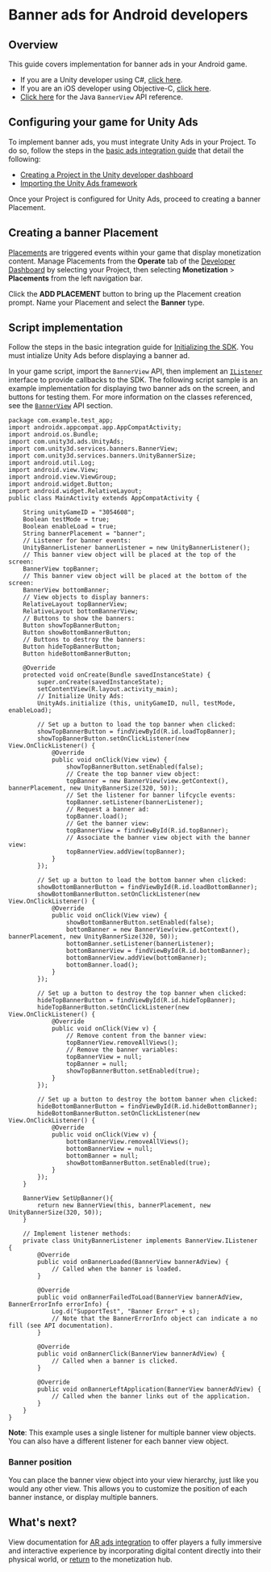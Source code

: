 # Banner ads for Android developers
## Overview
This guide covers implementation for banner ads in your Android game.

* If you are a Unity developer using C#, [click here](MonetizationBannerAdsUnity.md). 
* If you are an iOS developer using Objective-C, [click here](MonetizationBannerAdsIos.md). 
* [Click here](MonetizationResourcesApiAndroid.md#bannerview) for the Java `BannerView` API reference.

## Configuring your game for Unity Ads
To implement banner ads, you must integrate Unity Ads in your Project. To do so, follow the steps in the [basic ads integration guide](MonetizationBasicIntegrationAndroid.md) that detail the following:

* [Creating a Project in the Unity developer dashboard](MonetizationBasicIntegrationAndroid.md#creating-a-project-in-the-unity-developer-dashboard)
* [Importing the Unity Ads framework](MonetizationBasicIntegrationAndroid.md#importing-the-unity-ads-framework)

Once your Project is configured for Unity Ads, proceed to creating a banner Placement.

## Creating a banner Placement
[Placements](MonetizationPlacements.md) are triggered events within your game that display monetization content. Manage Placements from the **Operate** tab of the [Developer Dashboard](https://operate.dashboard.unity3d.com/) by selecting your Project, then selecting **Monetization** > **Placements** from the left navigation bar.

Click the **ADD PLACEMENT** button to bring up the Placement creation prompt. Name your Placement and select the **Banner** type.

## Script implementation
Follow the steps in the basic integration guide for [Initializing the SDK](MonetizationBasicIntegrationAndroid.md#initializing-the-sdk). You must intialize Unity Ads before displaying a banner ad.

In your game script, import the `BannerView` API, then implement an [`IListener`](MonetizationResourcesApiAndroid.md#ilistener) interface to provide callbacks to the SDK. The following script sample is an example implementation for displaying two banner ads on the screen, and buttons for testing them. For more information on the classes referenced, see the [`BannerView`](MonetizationResourcesApiAndroid.md#bannerview) API section.

```
package com.example.test_app;
import androidx.appcompat.app.AppCompatActivity;
import android.os.Bundle;
import com.unity3d.ads.UnityAds;
import com.unity3d.services.banners.BannerView;
import com.unity3d.services.banners.UnityBannerSize;
import android.util.Log;
import android.view.View;
import android.view.ViewGroup;
import android.widget.Button;
import android.widget.RelativeLayout;
public class MainActivity extends AppCompatActivity {

    String unityGameID = "3054608";
    Boolean testMode = true;
    Boolean enableLoad = true;
    String bannerPlacement = "banner";
    // Listener for banner events:
    UnityBannerListener bannerListener = new UnityBannerListener();
    // This banner view object will be placed at the top of the screen:
    BannerView topBanner;
    // This banner view object will be placed at the bottom of the screen:
    BannerView bottomBanner;
    // View objects to display banners:
    RelativeLayout topBannerView;
    RelativeLayout bottomBannerView;
    // Buttons to show the banners:
    Button showTopBannerButton;
    Button showBottomBannerButton;
    // Buttons to destroy the banners:
    Button hideTopBannerButton;
    Button hideBottomBannerButton;
    
    @Override
    protected void onCreate(Bundle savedInstanceState) {
        super.onCreate(savedInstanceState);
        setContentView(R.layout.activity_main);
        // Initialize Unity Ads:
        UnityAds.initialize (this, unityGameID, null, testMode, enableLoad);
        
        // Set up a button to load the top banner when clicked:
        showTopBannerButton = findViewById(R.id.loadTopBanner);
        showTopBannerButton.setOnClickListener(new View.OnClickListener() {
            @Override
            public void onClick(View view) {
                showTopBannerButton.setEnabled(false);
                // Create the top banner view object:
                topBanner = new BannerView(view.getContext(), bannerPlacement, new UnityBannerSize(320, 50));
                // Set the listener for banner lifcycle events:
                topBanner.setListener(bannerListener);
                // Request a banner ad:
                topBanner.load();
                // Get the banner view:
                topBannerView = findViewById(R.id.topBanner);
                // Associate the banner view object with the banner view:
                topBannerView.addView(topBanner);
            }
        });

        // Set up a button to load the bottom banner when clicked:
        showBottomBannerButton = findViewById(R.id.loadBottomBanner);
        showBottomBannerButton.setOnClickListener(new View.OnClickListener() {
            @Override
            public void onClick(View view) {
                showBottomBannerButton.setEnabled(false);
                bottomBanner = new BannerView(view.getContext(), bannerPlacement, new UnityBannerSize(320, 50));
                bottomBanner.setListener(bannerListener);
                bottomBannerView = findViewById(R.id.bottomBanner);
                bottomBannerView.addView(bottomBanner);
                bottomBanner.load();
            }
        });

        // Set up a button to destroy the top banner when clicked:
        hideTopBannerButton = findViewById(R.id.hideTopBanner);
        hideTopBannerButton.setOnClickListener(new View.OnClickListener() {
            @Override
            public void onClick(View v) {
                // Remove content from the banner view:
                topBannerView.removeAllViews();
                // Remove the banner variables:
                topBannerView = null;
                topBanner = null;
                showTopBannerButton.setEnabled(true);
            }
        });

        // Set up a button to destroy the bottom banner when clicked:
        hideBottomBannerButton = findViewById(R.id.hideBottomBanner);
        hideBottomBannerButton.setOnClickListener(new View.OnClickListener() {
            @Override
            public void onClick(View v) {
                bottomBannerView.removeAllViews();
                bottomBannerView = null;
                bottomBanner = null;
                showBottomBannerButton.setEnabled(true);
            }
        });
    }

    BannerView SetUpBanner(){
        return new BannerView(this, bannerPlacement, new UnityBannerSize(320, 50));
    }

    // Implement listener methods:
    private class UnityBannerListener implements BannerView.IListener {
		@Override
		public void onBannerLoaded(BannerView bannerAdView) {
		    // Called when the banner is loaded.
        }

		@Override
		public void onBannerFailedToLoad(BannerView bannerAdView, BannerErrorInfo errorInfo) {
		    Log.d("SupportTest", "Banner Error" + s);
            // Note that the BannerErrorInfo object can indicate a no fill (see API documentation).
        }

		@Override
		public void onBannerClick(BannerView bannerAdView) {
            // Called when a banner is clicked.
		}

		@Override
		public void onBannerLeftApplication(BannerView bannerAdView) {
		    // Called when the banner links out of the application.
        }
    }
}
```

**Note**: This example uses a single listener for multiple banner view objects. You can also have a different listener for each banner view object.

### Banner position
You can place the banner view object into your view hierarchy, just like you would any other view. This allows you to customize the position of each banner instance, or display multiple banners.

## What's next? 
View documentation for [AR ads integration](MonetizationArAdsAndroid.md) to offer players a fully immersive and interactive experience by incorporating digital content directly into their physical world, or [return](Monetization.md) to the monetization hub.

